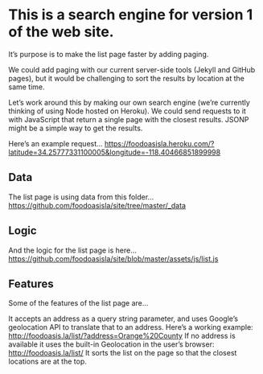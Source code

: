 # This is a search engine for version 1 of the web site.

It’s purpose is to make the list page faster by adding paging.

We could add paging with our current server-side tools (Jekyll and GitHub pages), but it would be challenging to sort the results by location at the same time.

Let’s work around this by making our own search engine (we’re currently thinking of using Node hosted on Heroku). We could  send requests to it with JavaScript that return a single page with the closest results. JSONP might be a simple way to get the results.

Here’s an example request…
https://foodoasisla.heroku.com/?latitude=34.25777331100005&longitude=-118.40466851899998

## Data

The list page is using data from this folder…
https://github.com/foodoasisla/site/tree/master/_data

## Logic

And the logic for the list page is here…
https://github.com/foodoasisla/site/blob/master/assets/js/list.js

## Features

Some of the features of the list page are…

It accepts an address as a query string parameter, and uses Google’s geolocation API to translate that to an address. Here’s a working example: http://foodoasis.la/list/?address=Orange%20County
If no address is available it uses the built-in Geolocation in the user’s browser: http://foodoasis.la/list/
It sorts the list on the page so that the closest locations are at the top.
